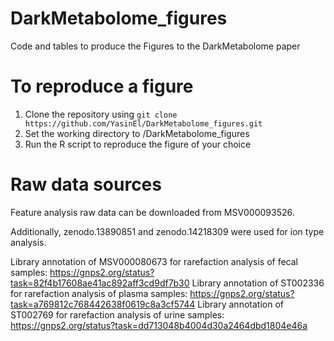 # DarkMetabolome_figures

Code and tables to produce the Figures to the DarkMetabolome paper


# To reproduce a figure

1. Clone the repository using `git clone https://github.com/YasinEl/DarkMetabolome_figures.git`
2. Set the working directory to /DarkMetabolome_figures
3. Run the R script to reproduce the figure of your choice


# Raw data sources

Feature analysis raw data can be downloaded from MSV000093526.

Additionally,  zenodo.13890851 and zenodo.14218309 were used for ion type analysis.

Library annotation of MSV000080673 for rarefaction analysis of fecal samples: https://gnps2.org/status?task=82f4b17608ae41ac892aff3cd9df7b30 
Library annotation of ST002336 for rarefaction analysis of plasma samples: https://gnps2.org/status?task=a769812c768442638f0619c8a3cf5744 
Library annotation of ST002769 for rarefaction analysis of urine samples: https://gnps2.org/status?task=dd713048b4004d30a2464dbd1804e46a 
